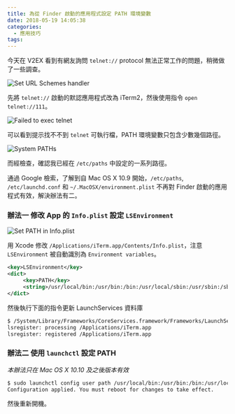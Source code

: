 ```yaml
---
title: 為從 Finder 啟動的應用程式設定 PATH 環境變數
date: 2018-05-19 14:05:38
categories:
  - 應用技巧
tags:
---
```


今天在 V2EX 看到有網友詢問 `telnet://` protocol 無法正常工作的問題，稍微做了一些調查。

<!--more-->

![Set URL Schemes handler](87c01ec7gy1frgld5khmuj21f00vidlg.jpg)

先將 `telnet://` 啟動的默認應用程式改為 iTerm2，然後使用指令 `open telnet://111`。

![Failed to exec telnet](87c01ec7gy1frglghmae4j20vk04cjs4.jpg)

可以看到提示找不不到 `telnet` 可執行檔，PATH 環境變數只包含少數幾個路徑。

![System PATHs](87c01ec7gy1frgmkbr74tj207s06e74m.jpg)

而經檢查，確認我已經在 `/etc/paths` 中設定的一系列路徑。

通過 Google 檢索，了解到自 Mac OS X 10.9 開始，`/etc/paths`, `/etc/launchd.conf` 和 `~/.MacOSX/environment.plist` 不再對 Finder 啟動的應用程式有效，解決辦法有二。

### 辦法一 修改 App 的 `Info.plist` 設定 `LSEnvironment`

![Set PATH in Info.plist](87c01ec7gy1frgmxq0vwcj218k03amyf.jpg)

用 Xcode 修改 `/Applications/iTerm.app/Contents/Info.plist`，注意 `LSEnvironment` 被自動識別為 `Environment variables`。

```xml
<key>LSEnvironment</key>
<dict>
     <key>PATH</key>
     <string>/usr/local/bin:/usr/bin:/bin:/usr/local/sbin:/usr/sbin:/sbin:</string>
</dict>
```

然後執行下面的指令更新 LaunchServices 資料庫

```bash
$ /System/Library/Frameworks/CoreServices.framework/Frameworks/LaunchServices.framework/Support/lsregister -v -f /Applications/iTerm.app
lsregister: processing /Applications/iTerm.app
lsregister: registered /Applications/iTerm.app
```

### 辦法二 使用 `launchctl` 設定 PATH

*本辦法只在 Mac OS X 10.10 及之後版本有效*

```bash
$ sudo launchctl config user path /usr/local/bin:/usr/bin:/bin:/usr/local/sbin:/usr/sbin:/sbin
Configuration applied. You must reboot for changes to take effect.
```

然後重新開機。